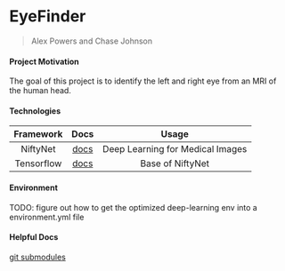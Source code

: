 # EyeFinder
> Alex Powers and Chase Johnson

#### Project Motivation
The goal of this project is to identify the left and right eye from an MRI of the human head.

#### Technologies
| Framework  |   Docs  | Usage |
| :-------:  | :------:| :----:|  
| NiftyNet   | [docs](https://niftynet.readthedocs.io/en/dev/) | Deep Learning for Medical Images| 
| Tensorflow | [docs](https://www.tensorflow.org/api_docs/python/tf)| Base of NiftyNet |  

#### Environment
TODO: figure out how to get the optimized deep-learning env into a environment.yml file

#### Helpful Docs
[git submodules](https://git-scm.com/book/en/v2/Git-Tools-Submodules)
